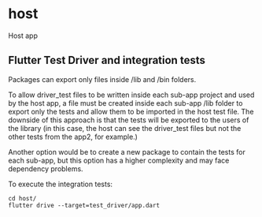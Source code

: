 # host

Host app

## Flutter Test Driver and integration tests

Packages can export only files inside /lib and /bin folders.

To allow driver_test files to be written inside each sub-app project and used by the host app, a file must be created inside each sub-app /lib folder to export only the tests and allow them to be imported in the host test file.
The downside of this approach is that the tests will be exported to the users of the library (in this case, the host can see the driver_test files but not the other tests from the app2, for example.)

Another option would be to create a new package to contain the tests for each sub-app, but this option has a higher complexity and may face dependency problems.

To execute the integration tests:

    cd host/
    flutter drive --target=test_driver/app.dart
